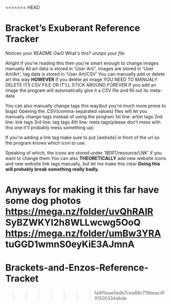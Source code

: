 <<<<<<< HEAD
# Bracket’s Exuberant Reference Tracker
Notices your README
OwO What's this?
*unzips your file*

Alright if you're reading this then you're smart enough to change images manually
All art data is stored in 'User Art/', images are stored in 'User Art/Art', tag data is stored in 'User Art/CSV'
You can manually add or delete art this way 
**HOWEVER**
If you delete an image YOU NEED TO MANUALY DELETE ITS CSV FILE OR IT'LL STICK AROUND FOREVER
If you add an image the program will automatically give it a CSV file and fill out its meta-data

You can also manually change tags this way(but you're much more prone to bugs)
Opening the .CSV(comma-separated values) files will let you manually change tags instead of using the program
1st line: artist tags
2nd line: link tags
3rd line: tag tags
4th line: meta tags(please don't mess with this one it'll probably mess something up)

If you're adding a link tag make sure to put [*website*] in front of the url so the program knows which icon to use.

Speaking of which, the icons are stored under 'BERT/resource/LNK' if you want to change them
You can also **THEORETICALLY** add new website icons and new website link tags manually, but let me make this clear
**Doing this will probably break something really badly.**

Anyways for making it this far have some dog photos
https://mega.nz/folder/uvQhRAIR
SyBZWKYI2h8WLLwcwg5OoQ
https://mega.nz/folder/umBw3YRA
tuGGD1wmnS0eyKiE3AJmnA
=======
# Brackets-and-Enzos-Reference-Tracket
>>>>>>> fa9f5eae5edb7cea88c719beac4f91500334dbde
